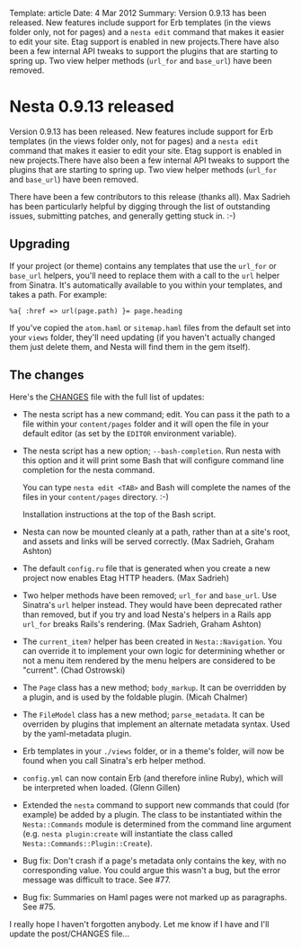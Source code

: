 Template: article
Date: 4 Mar 2012
Summary: Version 0.9.13 has been released. New features include support for Erb templates (in the views folder only, not for pages) and a `nesta edit` command that makes it easier to edit your site. Etag support is enabled in new projects.There have also been a few internal API tweaks to support the plugins that are starting to spring up. Two view helper methods (`url_for` and `base_url`) have been removed.

# Nesta 0.9.13 released

Version 0.9.13 has been released. New features include support for Erb
templates (in the views folder only, not for pages) and a `nesta edit`
command that makes it easier to edit your site. Etag support is enabled
in new projects.There have also been a few internal API tweaks to
support the plugins that are starting to spring up. Two view helper
methods (`url_for` and `base_url`) have been removed.

There have been a few contributors to this release (thanks all). Max
Sadrieh has been particularly helpful by digging through the list of
outstanding issues, submitting patches, and generally getting stuck in. :-)

## Upgrading

If your project (or theme) contains any templates that use the `url_for`
or `base_url` helpers, you'll need to replace them with a call to the
`url` helper from Sinatra. It's automatically available to you within
your templates, and takes a path. For example:

    %a{ :href => url(page.path) }= page.heading

If you've copied the `atom.haml` or `sitemap.haml` files from the
default set into your `views` folder, they'll need updating (if you
haven't actually changed them just delete them, and Nesta will find them
in the gem itself).

## The changes

Here's the [CHANGES][] file with the full list of updates:

 * The nesta script has a new command; edit. You can pass it the path
   to a file within your `content/pages` folder and it will open the file
   in your default editor (as set by the `EDITOR` environment variable).

 * The nesta script has a new option; `--bash-completion`. Run nesta
   with this option and it will print some Bash that will configure
   command line completion for the nesta command.

   You can type `nesta edit <TAB>` and Bash will complete the names of
   the files in your `content/pages` directory. :-)

   Installation instructions at the top of the Bash script.

 * Nesta can now be mounted cleanly at a path, rather than at a site's
   root, and assets and links will be served correctly.
   (Max Sadrieh, Graham Ashton)

 * The default `config.ru` file that is generated when you create a new
   project now enables Etag HTTP headers. (Max Sadrieh)

 * Two helper methods have been removed; `url_for` and `base_url`. Use
   Sinatra's `url` helper instead. They would have been deprecated rather
   than removed, but if you try and load Nesta's helpers in a Rails app
   `url_for` breaks Rails's rendering. (Max Sadrieh, Graham Ashton)

 * The `current_item?` helper has been created in `Nesta::Navigation`.
   You can override it to implement your own logic for determining
   whether or not a menu item rendered by the menu helpers are
   considered to be "current". (Chad Ostrowski)

 * The `Page` class has a new method; `body_markup`. It can be
   overridden by a plugin, and is used by the foldable plugin. (Micah
   Chalmer)

 * The `FileModel` class has a new method; `parse_metadata`. It can be
   overriden by plugins that implement an alternate metadata syntax.
   Used by the yaml-metadata plugin.

 * Erb templates in your `./views` folder, or in a theme's folder, will
   now be found when you call Sinatra's erb helper method.

 * `config.yml` can now contain Erb (and therefore inline Ruby), which
   will be interpreted when loaded. (Glenn Gillen)

 * Extended the `nesta` command to support new commands that could (for
   example) be added by a plugin. The class to be instantiated within
   the `Nesta::Commands` module is determined from the command line
   argument (e.g. `nesta plugin:create` will instantiate the class
   called `Nesta::Commands::Plugin::Create`).

 * Bug fix: Don't crash if a page's metadata only contains the key, with
   no corresponding value. You could argue this wasn't a bug, but the
   error message was difficult to trace. See #77.

 * Bug fix: Summaries on Haml pages were not marked up as paragraphs.
   See #75.

I really hope I haven't forgotten anybody. Let me know if I have and
I'll update the post/CHANGES file...

[CHANGES]: https://github.com/gma/nesta/blob/master/CHANGES
